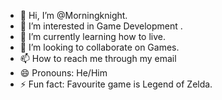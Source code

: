 - 👋 Hi, I’m @Morningknight.
- 👀 I’m interested in Game Development .
- 🌱 I’m currently learning how to live.
- 💞️ I’m looking to collaborate on Games.
- 📫 How to reach me through my email 
- 😄 Pronouns: He/Him
- ⚡ Fun fact: Favourite game is Legend of Zelda.

